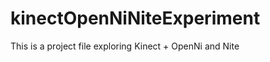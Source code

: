 kinectOpenNiNiteExperiment
==========================

This is a project file exploring Kinect + OpenNi and Nite

